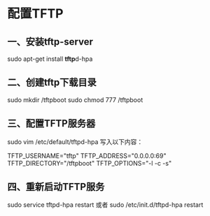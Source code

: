 # 配置TFTP



## 一、安装**tft**p-server
sudo apt-get install **tftp**d-hpa

## 二、创建tftp下载目录
sudo mkdir /tftpboot
sudo chmod 777 /tftpboot

## 三、配置TFTP服务器
sudo vim /etc/default/tftpd-hpa
写入以下内容：

TFTP_USERNAME="tftp"
TFTP_ADDRESS="0.0.0.0:69"
TFTP_DIRECTORY="/tftpboot"
TFTP_OPTIONS="-l -c -s"

## 四、重新启动TFTP服务
sudo service tftpd-hpa restart
或者
sudo /etc/init.d/tftpd-hpa restart

